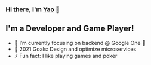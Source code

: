 ### Hi there, I'm [Yao][linkedin] 👋

## I'm a Developer and Game Player! 
- 🌱 I’m currently focusing on backend @ Google One 🤣
- 🥅 2021 Goals: Design and optimize microservices
- ⚡ Fun fact: I like playing games and poker

[linkedin]: https://www.linkedin.com/in/yao-chuck-xiao-6639a4167/
